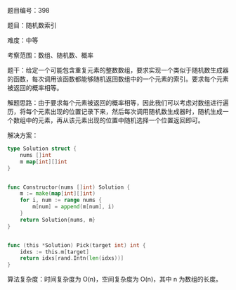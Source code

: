题目编号：398

题目：随机数索引

难度：中等

考察范围：数组、随机数、概率

题干：给定一个可能包含重复元素的整数数组，要求实现一个类似于随机数生成器的函数，每次调用该函数都能够随机返回数组中的一个元素的索引。要求每个元素被返回的概率相等。

解题思路：由于要求每个元素被返回的概率相等，因此我们可以考虑对数组进行遍历，将每个元素出现的位置记录下来，然后每次调用随机数生成器时，随机生成一个数组中的元素，再从该元素出现的位置中随机选择一个位置返回即可。

解决方案：

```go
type Solution struct {
    nums []int
    m map[int][]int
}


func Constructor(nums []int) Solution {
    m := make(map[int][]int)
    for i, num := range nums {
        m[num] = append(m[num], i)
    }
    return Solution{nums, m}
}


func (this *Solution) Pick(target int) int {
    idxs := this.m[target]
    return idxs[rand.Intn(len(idxs))]
}
```

算法复杂度：时间复杂度为 O(n)，空间复杂度为 O(n)，其中 n 为数组的长度。